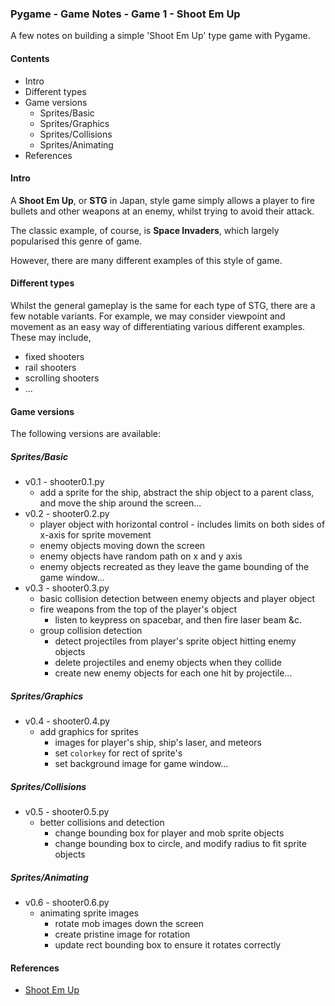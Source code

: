 ### Pygame - Game Notes - Game 1 - Shoot Em Up

A few notes on building a simple 'Shoot Em Up' type game with Pygame.

#### Contents
* Intro
* Different types
* Game versions
  * Sprites/Basic
  * Sprites/Graphics
  * Sprites/Collisions
  * Sprites/Animating
* References

#### Intro
A **Shoot Em Up**, or **STG** in Japan, style game simply allows a player to fire bullets and other weapons at an enemy, whilst trying to avoid their attack.

The classic example, of course, is **Space Invaders**, which largely popularised this genre of game.

However, there are many different examples of this style of game.

#### Different types
Whilst the general gameplay is the same for each type of STG, there are a few notable variants. For example, we may consider viewpoint and movement as an easy way of differentiating various different examples. These may include,

  * fixed shooters
  * rail shooters
  * scrolling shooters
  * ...

#### Game versions
The following versions are available:

##### Sprites/Basic
  * v0.1 - shooter0.1.py
    * add a sprite for the ship, abstract the ship object to a parent class, and move the ship around the screen...
  * v0.2 - shooter0.2.py
    * player object with horizontal control - includes limits on both sides of x-axis for sprite movement
    * enemy objects moving down the screen
    * enemy objects have random path on x and y axis
    * enemy objects recreated as they leave the game bounding of the game window...
  * v0.3 - shooter0.3.py
    * basic collision detection between enemy objects and player object
    * fire weapons from the top of the player's object
      * listen to keypress on spacebar, and then fire laser beam &c.
    * group collision detection
      * detect projectiles from player's sprite object hitting enemy objects
      * delete projectiles and enemy objects when they collide
      * create new enemy objects for each one hit by projectile...

##### Sprites/Graphics
  * v0.4 - shooter0.4.py
    * add graphics for sprites
        * images for player's ship, ship's laser, and meteors
        * set `colorkey` for rect of sprite's
        * set background image for game window...

##### Sprites/Collisions
  * v0.5 - shooter0.5.py
    * better collisions and detection
        * change bounding box for player and mob sprite objects
        * change bounding box to circle, and modify radius to fit sprite objects

##### Sprites/Animating
  * v0.6 - shooter0.6.py
    * animating sprite images
      * rotate mob images down the screen
      * create pristine image for rotation
      * update rect bounding box to ensure it rotates correctly

#### References
* [Shoot Em Up](https://en.wikipedia.org/wiki/Shoot_'em_up)
